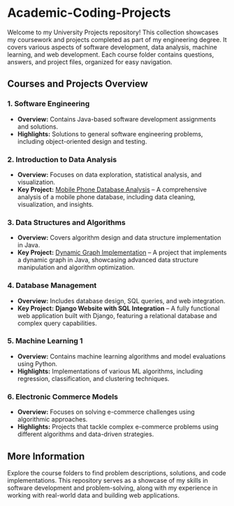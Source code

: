 # Academic-Coding-Projects

Welcome to my University Projects repository! This collection showcases my coursework and projects completed as part of my engineering degree. It covers various aspects of software development, data analysis, machine learning, and web development. Each course folder contains questions, answers, and project files, organized for easy navigation.

## Courses and Projects Overview

### 1. Software Engineering
- **Overview:** Contains Java-based software development assignments and solutions.
- **Highlights:** Solutions to general software engineering problems, including object-oriented design and testing.

### 2. Introduction to Data Analysis
- **Overview:** Focuses on data exploration, statistical analysis, and visualization.
- **Key Project:** [Mobile Phone Database Analysis](Introduction_to_Data_Analysis/final_project) – A comprehensive analysis of a mobile phone database, including data cleaning, visualization, and insights.

### 3. Data Structures and Algorithms
- **Overview:** Covers algorithm design and data structure implementation in Java.
- **Key Project:** [Dynamic Graph Implementation](Data_Structures_and_Algorithms/Dynamic_Graph) – A project that implements a dynamic graph in Java, showcasing advanced data structure manipulation and algorithm optimization.

### 4. Database Management
- **Overview:** Includes database design, SQL queries, and web integration.
- **Key Project:** **Django Website with SQL Integration** – A fully functional web application built with Django, featuring a relational database and complex query capabilities.

### 5. Machine Learning 1
- **Overview:** Contains machine learning algorithms and model evaluations using Python.
- **Highlights:** Implementations of various ML algorithms, including regression, classification, and clustering techniques.

### 6. Electronic Commerce Models
- **Overview:** Focuses on solving e-commerce challenges using algorithmic approaches.
- **Highlights:** Projects that tackle complex e-commerce problems using different algorithms and data-driven strategies.

## More Information

Explore the course folders to find problem descriptions, solutions, and code implementations. This repository serves as a showcase of my skills in software development and problem-solving, along with my experience in working with real-world data and building web applications.
